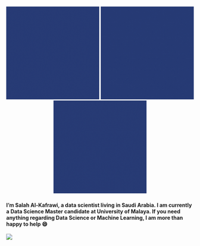 <p align="center">
  <img src="https://github.com/KAFSALAH/KAFSALAH/blob/main/1.gif" width="250" height="250">
  <img src="https://github.com/KAFSALAH/KAFSALAH/blob/main/2.gif"width="250" height="250">
  <img src="https://github.com/KAFSALAH/KAFSALAH/blob/main/3.gif"width="250" height="250">
</p>


#### I’m Salah Al-Kafrawi, a data scientist living in Saudi Arabia. I am currently a Data Science Master candidate at University of Malaya. If you need anything regarding Data Science or Machine Learning, I am more than happy to help :smile:

<a href="https://www.linkedin.com/in/kafsalah"><img src="https://img.shields.io/badge/LinkedIn-0077B5?style=for-the-badge&logo=linkedin&logoColor=white" /></a> 


